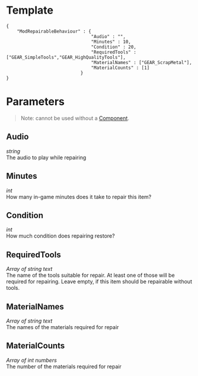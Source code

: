 # Template
```
{
    "ModRepairableBehaviour" : {
                                "Audio" : "",
                                "Minutes" : 10,
                                "Condition" : 20,
                                "RequiredTools" : ["GEAR_SimpleTools","GEAR_HighQualityTools"],
                                "MaterialNames" : ["GEAR_ScrapMetal"],
                                "MaterialCounts" : [1]
                            }
}
```

# Parameters

> Note: cannot be used without a [Component](Basic-Information-about-Components.md).

## Audio
*string*<br/>
The audio to play while repairing

## Minutes
*int*<br/>
How many in-game minutes does it take to repair this item?

## Condition
*int*<br/>
How much condition does repairing restore?

## RequiredTools
*Array of string text*<br/>
The name of the tools suitable for repair. At least one of those will be required for repairing. Leave empty, if this item should be repairable without tools.

## MaterialNames
*Array of string text*<br/>
The names of the materials required for repair

## MaterialCounts
*Array of int numbers*<br/>
The number of the materials required for repair